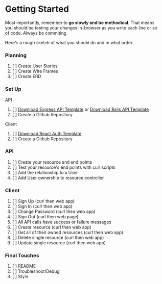 # Getting Started

Most importantly, remember to **go slowly and be methodical**. That means you
should be testing your changes in-browser as you write each line or so of code.
Always be commiting.

Here's a rough sketch of what you should do and in what order:

### Planning

1.  [ ] Create User Stories
1.  [ ] Create Wire Frames
1.  [ ] Create ERD

### Set Up

API

1.  [ ] [Download Express API Template](https://github.com/SEI2-jeddah/express-api-template) or [Download Rails API Template](https://github.com/SEI2-jeddah/rails-api-template)
1.  [ ] Create a Github Repository


Client

1.  [ ] [Download React Auth Template](https://github.com/SEI2-jeddah/react-auth-template)
1.  [ ] Create a Github Repository

### API
1.  [ ] Create your resource and end points
1.  [ ] Test your resource's end points with curl scripts
1.  [ ] Add the relationship to a User
1.  [ ] Add User ownership to resource controller

### Client

1.  [ ] Sign Up (curl then web app)
1.  [ ] Sign In (curl then web app)
1.  [ ] Change Password (curl then web app)
1.  [ ] Sign Out (curl then web page)
1.  [ ] All API calls have success or failure messages
1.  [ ] Create resource (curl then web app)
1.  [ ] Get all of their owned resources (curl then web app)
1.  [ ] Delete single resource (curl then web app)
1.  [ ] Update single resource (curl then web app)

### Final Touches
1.  [ ] README
2.  [ ] Troubleshoot/Debug
3.  [ ] Style
